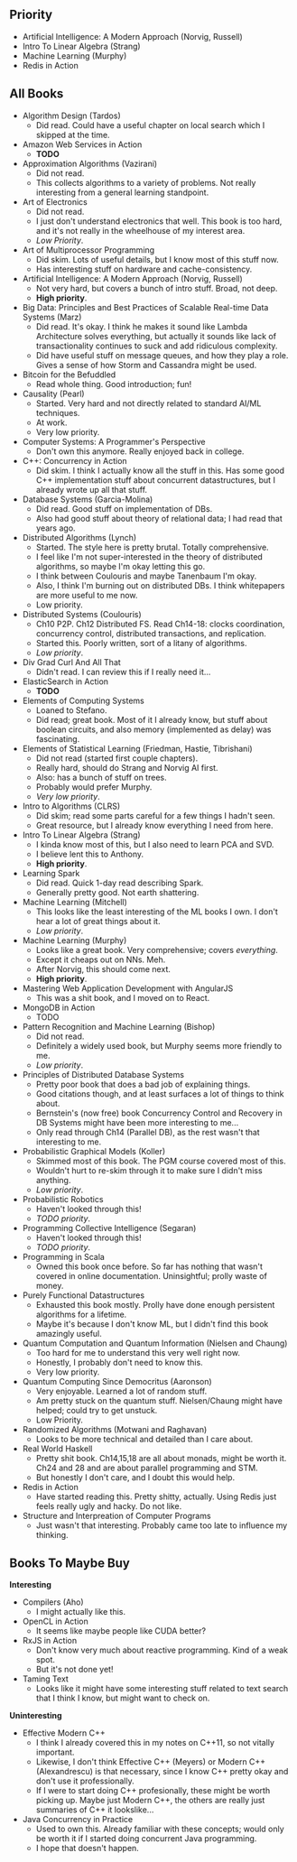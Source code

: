 ## Priority

* Artificial Intelligence: A Modern Approach (Norvig, Russell)
* Intro To Linear Algebra (Strang)
* Machine Learning (Murphy)
* Redis in Action

## All Books

* Algorithm Design (Tardos)
    * Did read. Could have a useful chapter on local search which I
      skipped at the time.
* Amazon Web Services in Action
    * **TODO**
* Approximation Algorithms (Vazirani)
    * Did not read.
    * This collects algorithms to a variety of problems. Not really
      interesting from a general learning standpoint.
* Art of Electronics
    * Did not read.
    * I just don't understand electronics that well. This book is too
      hard, and it's not really in the wheelhouse of my interest area.
    * *Low Priority*.
* Art of Multiprocessor Programming
    * Did skim. Lots of useful details, but I know most of this stuff
      now.
    * Has interesting stuff on hardware and cache-consistency.
* Artificial Intelligence: A Modern Approach (Norvig, Russell)
    * Not very hard, but covers a bunch of intro stuff. Broad, not
      deep.
    * **High priority**.
* Big Data: Principles and Best Practices of Scalable Real-time Data
  Systems (Marz)
    * Did read. It's okay. I think he makes it sound like Lambda
      Architecture solves everything, but actually it sounds like lack
      of transactionality continues to suck and add ridiculous
      complexity.
    * Did have useful stuff on message queues, and how they play a
      role. Gives a sense of how Storm and Cassandra might be used.
* Bitcoin for the Befuddled
    * Read whole thing. Good introduction; fun!
* Causality (Pearl)
    * Started. Very hard and not directly related to standard AI/ML
      techniques.
    * At work.
    * Very low priority.
* Computer Systems: A Programmer's Perspective
    * Don't own this anymore. Really enjoyed back in college.
* C++: Concurrency in Action
    * Did skim. I think I actually know all the stuff in this. Has
      some good C++ implementation stuff about concurrent
      datastructures, but I already wrote up all that stuff.
* Database Systems (Garcia-Molina)
    * Did read. Good stuff on implementation of DBs.
    * Also had good stuff about theory of relational data; I had read
      that years ago.
* Distributed Algorithms (Lynch)
    * Started. The style here is pretty brutal. Totally comprehensive.
    * I feel like I'm not super-interested in the theory of
      distributed algorithms, so maybe I'm okay letting this go.
    * I think between Coulouris and maybe Tanenbaum I'm okay.
    * Also, I think I'm burning out on distributed DBs. I think
      whitepapers are more useful to me now.
    * Low priority.
* Distributed Systems (Coulouris)
    * Ch10 P2P. Ch12 Distributed FS. Read Ch14-18: clocks
      coordination, concurrency control, distributed transactions, and
      replication.
    * Started this. Poorly written, sort of a litany of algorithms.
    * *Low priority*.
* Div Grad Curl And All That
    * Didn't read. I can review this if I really need it...
* ElasticSearch in Action
    * **TODO**
* Elements of Computing Systems
    * Loaned to Stefano.
    * Did read; great book. Most of it I already know, but stuff about
      boolean circuits, and also memory (implemented as delay) was
      fascinating.
* Elements of Statistical Learning (Friedman, Hastie, Tibrishani)
    * Did not read (started first couple chapters).
    * Really hard, should do Strang and Norvig AI first.
    * Also: has a bunch of stuff on trees.
    * Probably would prefer Murphy.
    * *Very low priority*.
* Intro to Algorithms (CLRS)
    * Did skim; read some parts careful for a few things I hadn't seen.
    * Great resource, but I already know everything I need from here.
* Intro To Linear Algebra (Strang)
    * I kinda know most of this, but I also need to learn PCA and SVD.
    * I believe lent this to Anthony.
    * **High priority**.
* Learning Spark
    * Did read. Quick 1-day read describing Spark.
    * Generally pretty good. Not earth shattering.
* Machine Learning (Mitchell)
    * This looks like the least interesting of the ML books I own. I
      don't hear a lot of great things about it.
    * *Low priority*.
* Machine Learning (Murphy)
    * Looks like a great book. Very comprehensive; covers
      *everything*.
    * Except it cheaps out on NNs. Meh.
    * After Norvig, this should come next.
    * **High priority**.
* Mastering Web Application Development with AngularJS
    * This was a shit book, and I moved on to React.
* MongoDB in Action
    * TODO
* Pattern Recognition and Machine Learning (Bishop)
    * Did not read.
    * Definitely a widely used book, but Murphy seems more friendly to
      me.
    * *Low priority*.
* Principles of Distributed Database Systems
    * Pretty poor book that does a bad job of explaining things.
    * Good citations though, and at least surfaces a lot of things to
      think about.
    * Bernstein's (now free) book Concurrency Control and Recovery in
      DB Systems might have been more interesting to me...
    * Only read through Ch14 (Parallel DB), as the rest wasn't that
      interesting to me.
* Probabilistic Graphical Models (Koller)
    * Skimmed most of this book. The PGM course covered most of this.
    * Wouldn't hurt to re-skim through it to make sure I didn't miss
      anything.
    * *Low priority*.
* Probabilistic Robotics
    * Haven't looked through this!
    * *TODO priority*.
* Programming Collective Intelligence (Segaran)
    * Haven't looked through this!
    * *TODO priority*.
* Programming in Scala
    * Owned this book once before. So far has nothing that wasn't
      covered in online documentation. Uninsightful; prolly waste of
      money.
* Purely Functional Datastructures
    * Exhausted this book mostly. Prolly have done enough persistent
      algorithms for a lifetime.
    * Maybe it's because I don't know ML, but I didn't find this book
      amazingly useful.
* Quantum Computation and Quantum Information (Nielsen and Chaung)
    * Too hard for me to understand this very well right now.
    * Honestly, I probably don't need to know this.
    * Very low priority.
* Quantum Computing Since Democritus (Aaronson)
    * Very enjoyable. Learned a lot of random stuff.
    * Am pretty stuck on the quantum stuff. Nielsen/Chaung might have
      helped; could try to get unstuck.
    * Low Priority.
* Randomized Algorithms (Motwani and Raghavan)
    * Looks to be more technical and detailed than I care about.
* Real World Haskell
    * Pretty shit book. Ch14,15,18 are all about monads, might be
      worth it. Ch24 and 28 and are about parallel programming and
      STM.
    * But honestly I don't care, and I doubt this would help.
* Redis in Action
    * Have started reading this. Pretty shitty, actually. Using Redis
      just feels really ugly and hacky. Do not like.
* Structure and Interpreation of Computer Programs
    * Just wasn't that interesting. Probably came too late to
      influence my thinking.

## Books To Maybe Buy

**Interesting**

* Compilers (Aho)
    * I might actually like this.
* OpenCL in Action
    * It seems like maybe people like CUDA better?
* RxJS in Action
    * Don't know very much about reactive programming. Kind of a weak
      spot.
    * But it's not done yet!
* Taming Text
    * Looks like it might have some interesting stuff related to text
      search that I think I know, but might want to check on.

**Uninteresting**

* Effective Modern C++
    * I think I already covered this in my notes on C++11, so not
      vitally important.
    * Likewise, I don't think Effective C++ (Meyers) or Modern C++
      (Alexandrescu) is that necessary, since I know C++ pretty okay
      and don't use it professionally.
    * If I were to start doing C++ profesionally, these might be worth
      picking up. Maybe just Modern C++, the others are really just
      summaries of C++ it lookslike...
* Java Concurrency in Practice
    * Used to own this. Already familiar with these concepts; would
      only be worth it if I started doing concurrent Java programming.
    * I hope that doesn't happen.
